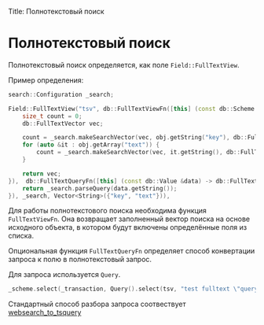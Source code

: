 Title: Полнотекстовый поиск

# Полнотекстовый поиск

Полнотекстовый поиск определяется, как поле `Field::FullTextView`.

Пример определения:

```cpp
search::Configuration _search;

Field::FullTextView("tsv", db::FullTextViewFn([this] (const db::Scheme &scheme, const db::Value &obj) -> db::FullTextVector {
	size_t count = 0;
	db::FullTextVector vec;

	count = _search.makeSearchVector(vec, obj.getString("key"), db::FullTextRank::A, count);
	for (auto &it : obj.getArray("text")) {
		count = _search.makeSearchVector(vec, it.getString(), db::FullTextRank::B, count);
	}

	return vec;
}),  db::FullTextQueryFn([this] (const db::Value &data) -> db::FullTextQuery {
	return _search.parseQuery(data.getString());
}), _search, Vector<String>({"key", "text"})),
```

Для работы полнотекстового поиска необходима функция `FullTextViewFn`. Она возвращает заполненный вектор поиска на основе исходного объекта, в котором будут включены определённые поля из списка.

Опциональная функция `FullTextQueryFn` определяет способ конвертации запроса к полю в полнотекстовый запрос.

Для запроса используется `Query`.

```cpp
_scheme.select(_transaction, Query().select(tsv, "test fulltext \"query\""));
```

Стандартный способ разбора запроса соотвествует [websearch_to_tsquery](https://www.postgresql.org/docs/current/textsearch-controls.html)